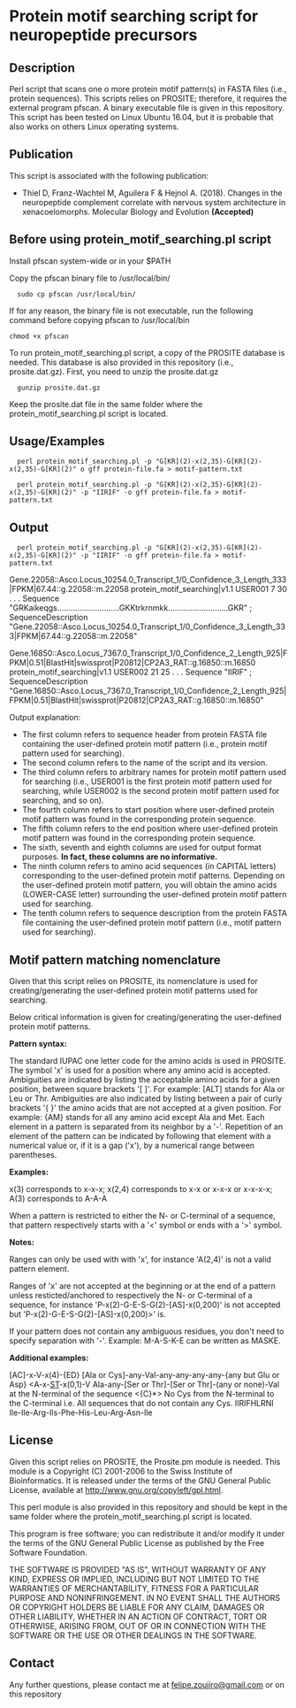 # Protein motif searching script for neuropeptide precursors

## Description

Perl script that scans one o more protein motif pattern(s) in FASTA files (i.e., protein sequences). This scripts relies on PROSITE; therefore, it requires the external program pfscan. A binary executable file is given in this repository. This script has been tested on Linux Ubuntu 16.04, but it is probable that also works on others Linux operating systems.

## Publication

This script is associated with the following publication:

- Thiel D, Franz-Wachtel M, Aguilera F & Hejnol A. (2018). Changes in the neuropeptide complement correlate with nervous system architecture in xenacoelomorphs. Molecular Biology and Evolution **(Accepted)**

## Before using protein_motif_searching.pl script

Install pfscan system-wide or in your $PATH

Copy the pfscan binary file to /usr/local/bin/

      sudo cp pfscan /usr/local/bin/

If for any reason, the binary file is not executable, run the following command before copying pfscan to /usr/local/bin

	chmod +x pfscan

To run protein_motif_searching.pl script, a copy of the PROSITE database is needed. This database is also provided in this repository (i.e., prosite.dat.gz). First, you need to unzip the prosite.dat.gz 

      gunzip prosite.dat.gz

Keep the prosite.dat file in the same folder where the protein_motif_searching.pl script is located. 

## Usage/Examples

      perl protein_motif_searching.pl -p "G[KR](2)-x(2,35)-G[KR](2)-x(2,35)-G[KR](2)" o gff protein-file.fa > motif-pattern.txt

      perl protein_motif_searching.pl -p "G[KR](2)-x(2,35)-G[KR](2)-x(2,35)-G[KR](2)" -p "IIRIF" -o gff protein-file.fa > motif-pattern.txt
      

## Output

      perl protein_motif_searching.pl -p "G[KR](2)-x(2,35)-G[KR](2)-x(2,35)-G[KR](2)" -p "IIRIF" -o gff protein-file.fa > motif-pattern.txt

Gene.22058::Asco.Locus_10254.0_Transcript_1/0_Confidence_3_Length_333|FPKM|67.44::g.22058::m.22058	protein_motif_searching|v1.1	USER001	7	30	.	.	.	Sequence "GRKaikeqgs............................GKKtrkrnmkk...........................GKR" ; SequenceDescription "Gene.22058::Asco.Locus_10254.0_Transcript_1/0_Confidence_3_Length_333|FPKM|67.44::g.22058::m.22058"

Gene.16850::Asco.Locus_7367.0_Transcript_1/0_Confidence_2_Length_925|FPKM|0.51|BlastHit|swissprot|P20812|CP2A3_RAT::g.16850::m.16850	protein_motif_searching|v1.1	USER002	21	25	.	.	.	Sequence "IIRIF" ; SequenceDescription "Gene.16850::Asco.Locus_7367.0_Transcript_1/0_Confidence_2_Length_925|FPKM|0.51|BlastHit|swissprot|P20812|CP2A3_RAT::g.16850::m.16850"

Output explanation:

- The first column refers to sequence header from protein FASTA file containing the user-defined protein motif pattern (i.e., protein motif pattern used for searching).
- The second column refers to the name of the script and its version.
- The third column refers to arbitrary names for protein motif pattern used for searching (i.e., USER001 is the first protein motif pattern used for searching, while USER002 is the second protein motif pattern used for searching, and so on).
- The fourth column refers to start position where user-defined protein motif pattern was found in the corresponding protein sequence.
- The fifth column refers to the end position where user-defined protein motif pattern was found in the corresponding protein sequence.
- The sixth, seventh and eighth columns are used for output format purposes. **In fact, these columns are no informative.**
- The ninth column refers to amino acid sequences (in CAPITAL letters) corresponding to the user-defined protein motif patterns. Depending on the user-defined protein motif pattern, you will obtain the amino acids (LOWER-CASE letter) surrounding the user-defined protein motif pattern used for searching.
- The tenth column refers to sequence description from the protein FASTA file containing the user-defined protein motif pattern (i.e., motif pattern used for searching).

## Motif pattern matching nomenclature

Given that this script relies on PROSITE, its nomenclature is used for creating/generating the user-defined protein motif patterns used for searching.

Below critical information is given for creating/generating the user-defined protein motif patterns.

**Pattern syntax:**

The standard IUPAC one letter code for the amino acids is used in PROSITE.
The symbol 'x' is used for a position where any amino acid is accepted.
Ambiguities are indicated by listing the acceptable amino acids for a given position, between square brackets '[ ]'. For example: [ALT] stands for Ala or Leu or Thr.
Ambiguities are also indicated by listing between a pair of curly brackets '{ }' the amino acids that are not accepted at a given position. For example: {AM} stands for all any amino acid except Ala and Met.
Each element in a pattern is separated from its neighbor by a '-'.
Repetition of an element of the pattern can be indicated by following that element with a numerical value or, if it is a gap ('x'), by a numerical range between parentheses. 

**Examples:**

x(3) corresponds to x-x-x; x(2,4) corresponds to x-x or x-x-x or x-x-x-x; A(3) corresponds to A-A-A

When a pattern is restricted to either the N- or C-terminal of a sequence, that pattern respectively starts with a '<' symbol or ends with a '>' symbol. 

**Notes:**

Ranges can only be used with with 'x', for instance 'A(2,4)' is not a valid pattern element.

Ranges of 'x' are not accepted at the beginning or at the end of a pattern unless resticted/anchored to respectively the N- or C-terminal of a sequence, for instance 'P-x(2)-G-E-S-G(2)-[AS]-x(0,200)' is not accepted but 'P-x(2)-G-E-S-G(2)-[AS]-x(0,200)>' is.

If your pattern does not contain any ambiguous residues, you don't need to specify separation with '-'. 
Example: M-A-S-K-E can be written as MASKE. 

**Additional examples:**

[AC]-x-V-x(4)-{ED}	[Ala or Cys]-any-Val-any-any-any-any-{any but Glu or Asp}
<A-x-[ST](2)-x(0,1)-V	Ala-any-[Ser or Thr]-[Ser or Thr]-(any or none)-Val at the N-terminal of the sequence
<{C}*>	No Cys from the N-terminal to the C-terminal 
i.e. All sequences that do not contain any Cys.
IIRIFHLRNI	Ile-Ile-Arg-Ils-Phe-His-Leu-Arg-Asn-Ile

## License

Given this script relies on PROSITE, the Prosite.pm module is needed. This module is a Copyright (C) 2001-2006 to the Swiss Institute of Bioinformatics. It is released under the terms of the GNU General Public License, available at http://www.gnu.org/copyleft/gpl.html. 

This perl module is also provided in this repository and should be kept in the same folder where the protein_motif_searching.pl script is located.

This program is free software; you can redistribute it and/or modify it under the terms of the GNU General Public License as published by the Free Software Foundation.

THE SOFTWARE IS PROVIDED "AS IS", WITHOUT WARRANTY OF ANY KIND, EXPRESS OR IMPLIED, INCLUDING BUT NOT LIMITED TO THE WARRANTIES OF MERCHANTABILITY, FITNESS FOR A PARTICULAR PURPOSE AND NONINFRINGEMENT. IN NO EVENT SHALL THE AUTHORS OR COPYRIGHT HOLDERS BE LIABLE 
FOR ANY CLAIM, DAMAGES OR OTHER LIABILITY, WHETHER IN AN ACTION OF CONTRACT, TORT OR OTHERWISE, ARISING FROM, OUT OF OR IN CONNECTION WITH THE SOFTWARE OR THE USE OR OTHER DEALINGS IN THE SOFTWARE.

## Contact

Any further questions, please contact me at felipe.zoujiro@gmail.com or on this repository
